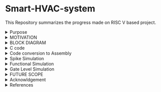 # Smart-HVAC-system

This Repository summarizes the progress made on RISC V based project.

<details>
  <summary>
    Purpose
  </summary>
  Heating, Ventilation, and Air Conditioning (HVAC) systems are essential in various applications where maintaining optimal indoor environmental conditions is crucial for comfort, health, or process requirements. 

This Project focusses on smart HVAC systems that are installed in cars which will ensure a temperature and moisture control inside the vehicle using DHT11 temperature and moisture sensor. It is Effective as well as economically feasible. The output of the sensor will act as the input for RISC V which will be help us to roll off the window and Switch on the HVAC system even if the people are not around. These are useful when the car is either parked on outdoors during the day time or if there is humidity out. These are essential in various environments for several reasons:

**1. Comfort:**

Temperature Control: HVAC systems regulate indoor temperatures, ensuring occupants are comfortable regardless of external weather conditions.
Humidity Control: HVAC systems maintain optimal humidity levels, preventing discomfort caused by dry or excessively humid air.

**2. Health and Safety:**

Air Quality: HVAC systems filter and circulate air, removing pollutants, allergens, and contaminants. This is crucial for indoor air quality, especially in buildings with limited natural ventilation.
Disease Control: Proper ventilation and air exchange help reduce the spread of airborne diseases by diluting and exhausting contaminants.

**3. Energy Efficiency:**
Energy Conservation: HVAC systems are designed to be energy-efficient, reducing overall energy consumption in buildings.
Temperature Zoning: HVAC systems can be designed with zoning capabilities, allowing specific areas to be heated or cooled as needed, conserving energy in unoccupied spaces.

In summary, HVAC systems are essential for ensuring human comfort, health, safety, and the efficient operation of buildings and various industrial processes. They are designed to address a wide range of environmental and operational needs in diverse settings.
  
</details>

<details>
  <summary>
    MOTIVATION
  </summary>
  This Project focusses on creating a  smart HVAC system in cars. The development and integration of HVAC (Heating, Ventilation, and Air Conditioning) systems in cars are driven by several important factors, all aimed at enhancing the comfort, safety, and overall driving experience for passengers and drivers:

  **1. Passenger Comfort:**
  
 (a) Temperature Control: HVAC systems allow passengers to maintain a comfortable temperature inside the car, regardless of the weather conditions outside. This is especially important during extreme heat or cold.
(b) Humidity Control: Proper ventilation helps control humidity levels, preventing the feeling of stickiness and discomfort inside the vehicle.

**2. Driver Comfort and Safety:**

(a) Fog and Defrosting: HVAC systems are crucial for defrosting windows during cold weather. They also help prevent fogging, ensuring optimal visibility for the driver, which is essential for safe driving.
(b) Dehumidification: HVAC systems dehumidify the air, preventing the buildup of condensation inside the vehicle. This is especially important in preventing fogging on windows.
Occupant Focus: Comfortable passengers are less likely to distract the driver, contributing to overall road safety.

**3. Health and Well-being:**

Comfortable Journey: A comfortable temperature and clean air contribute to reduced stress during travel, enhancing the overall well-being of passengers.
Preventing Overheating: In hot weather, an efficient air conditioning system prevents passengers, especially children and the elderly, from overheating, which can be dangerous.

**4. Market Demand and Competitiveness:**

Consumer Expectations: Modern consumers expect a high level of comfort and convenience in their vehicles. HVAC systems have become a standard feature in most vehicles to meet these expectations.
Competitive Advantage: Car manufacturers compete based on the features and comfort they offer. A well-designed HVAC system adds value to the vehicle and can be a competitive advantage in the market.

**5. Vehicle Functionality:**

Demands of Modern Vehicles: Modern vehicles often come with electronic systems and gadgets that generate heat. Efficient HVAC systems help dissipate this heat, ensuring the proper functioning of these components.
Battery Cooling: In electric and hybrid vehicles, HVAC systems are used to cool batteries, ensuring they operate within the optimal temperature range.

**6. Regulatory Compliance:**

Emission Regulations: Regulations and standards often mandate the use of HVAC systems to control emissions and ensure efficient fuel consumption.
Safety Regulations: Proper defrosting and demisting are essential for compliance with safety regulations, ensuring visibility is not compromised.
In summary, the integration of HVAC systems in cars is driven by the need to provide comfort, safety, and well-being for passengers and drivers. Meeting consumer expectations, ensuring safety compliance, and staying competitive in the market are significant motivators for car manufacturers to invest in advanced and efficient HVAC technologies.

</details>
<details>
  <summary>
    BLOCK DIAGRAM
  </summary>
  
![WhatsApp Image 2023-10-10 at 19 18 57](https://github.com/Vartika-iiitb/Smart-HVAC-system/assets/140998716/5ea4909d-0650-4f72-9b06-aafc581a5e83)

</details>
<details>
  <summary>
    C code
  </summary>
	
  ```
#include<stdio.h>
int main()  {

    int sensor_status;
    int Temp_sensor;
    int masking;
    int i;
    int sensor_state;
    int HVAC0,HVAC1;
    
    
        //for (int j=0; j<15;j++) {
        while(1){
        
	
       //if(j<10)
			sensor_status=1;
	//else
			sensor_status=0;
			

		asm volatile(
		"or x30, x30, %1\n\t"
		"andi %0, x30, 0x01\n\t"
		: "=r" (sensor_state)
		: "r" (sensor_status)
		: "x30"
		);
	

 
       
        if (sensor_status == 0) {
            // If temp. is below threshold value keep AC off and windows closed
            masking=0xFFFFFFFD;
            //printf("AC off and windows closed \n");
          Temp_sensor = 0; 
       
            asm volatile(
            "and x30,x30, %0\n\t"     // Load immediate 1 into x30
            "ori x30, x30,2"                 // output at 2nd bit , switches off the HVAC unit
            :
            :"r"(masking)
            :"x30"
            );
            asm volatile(
	    	"addi %0, x30, 0\n\t"
	    	:"=r"(HVAC0)
	    	:
	    	:"x30"
	    	);
    	//printf("HVAC0 = %d\n",HVAC0);
            
      
        } 
        else {
            // If Temparture is above threshold value, turn on AC and rolloff windows for a while.
            masking=0xFFFFFFFD;
             Temp_sensor = 1; 
           //printf("AC turned on and windows opened for a while \n ");
            asm volatile( 
            "and x30,x30, %0\n\t"     // Load immediate 1 into x30
            "ori x30, x30,0"            //// output at 2nd bit , switches on the HVAC unit
            :
            :"r"(masking)
            :"x30"
        );
        asm volatile(
	    	"addi %0, x30, 0\n\t"
	    	:"=r"(HVAC1)
	    	:
	    	:"x30"
	    	);
	//printf("HVAC1 = %d\n",HVAC1);
        }

 //printf("Temp_sensor=%d \n", Temp_sensor);   

}

return 0;
}

```

</details>

<details>

  <summary>
    Code conversion to Assembly
  </summary>

```vartika:     file format elf32-littleriscv


Disassembly of section .text:

00010054 <main>:
   10054:	fd010113          	addi	sp,sp,-48
   10058:	02812623          	sw	s0,44(sp)
   1005c:	03010413          	addi	s0,sp,48
   10060:	00100793          	li	a5,1
   10064:	fef42623          	sw	a5,-20(s0)
   10068:	fe042623          	sw	zero,-20(s0)
   1006c:	fec42783          	lw	a5,-20(s0)
   10070:	00ff6f33          	or	t5,t5,a5
   10074:	001f7793          	andi	a5,t5,1
   10078:	fef42423          	sw	a5,-24(s0)
   1007c:	fec42783          	lw	a5,-20(s0)
   10080:	02079463          	bnez	a5,100a8 <main+0x54>
   10084:	ffd00793          	li	a5,-3
   10088:	fef42223          	sw	a5,-28(s0)
   1008c:	fe042023          	sw	zero,-32(s0)
   10090:	fe442783          	lw	a5,-28(s0)
   10094:	00ff7f33          	and	t5,t5,a5
   10098:	002f6f13          	ori	t5,t5,2
   1009c:	000f0793          	mv	a5,t5
   100a0:	fcf42e23          	sw	a5,-36(s0)
   100a4:	fbdff06f          	j	10060 <main+0xc>
   100a8:	ffd00793          	li	a5,-3
   100ac:	fef42223          	sw	a5,-28(s0)
   100b0:	00100793          	li	a5,1
   100b4:	fef42023          	sw	a5,-32(s0)
   100b8:	fe442783          	lw	a5,-28(s0)
   100bc:	00ff7f33          	and	t5,t5,a5
   100c0:	000f6f13          	ori	t5,t5,0
   100c4:	000f0793          	mv	a5,t5
   100c8:	fcf42c23          	sw	a5,-40(s0)
   100cc:	f95ff06f          	j	10060 <main+0xc>
   
   ```


```
Number of different instructions: 11
List of unique instructions:
and
mv
andi
or
lw
bnez
li
addi
j
ori
sw
```


The compiled output of the C program has been shown below.

![tbovartika](https://github.com/Vartika-iiitb/Smart-HVAC-system/assets/140998716/792b1945-8da1-4bab-8915-3f00e0041b04)

</details>

<details>
	<summary>
		Spike Simulation
	</summary>
	The modified C code for Spike Simulation is shown below.

 ```
#include<stdio.h>
int main()  {

    int sensor_status;
    int Temp_sensor;
    int masking;
    int i;
    int sensor_state;
    int HVAC0,HVAC1;
    
    
        for (int j=0; j<15;j++) {
        //while(1){
        
	
       if(j<10)
			sensor_status=1;
	else
			sensor_status=0;
			

		asm volatile(
		"or x30, x30, %1\n\t"
		"andi %0, x30, 0x01\n\t"
		: "=r" (sensor_state)
		: "r" (sensor_status)
		: "x30"
		);
	

 
       
        if (sensor_status == 0) {
            // If temp. is below threshold value keep AC off and windows closed
            masking=0xFFFFFFFD;
            printf("AC off and windows closed \n");
          Temp_sensor = 0; 
       
            asm volatile(
            "and x30,x30, %0\n\t"     // Load immediate 1 into x30
            "ori x30, x30,2"                 // output at 2nd bit , keeps buzzer in off
            :
            :"r"(masking)
            :"x30"
            );
            asm volatile(
	    	"addi %0, x30, 0\n\t"
	    	:"=r"(HVAC0)
	    	:
	    	:"x30"
	    	);
    	printf("HVAC0 = %d\n",HVAC0);
            
      
        } 
        else {
            // If Temparture is above threshold value, turn on AC and rolloff windows for a while.
            masking=0xFFFFFFFD;
             Temp_sensor = 1; 
           printf("AC turned on and windows opened for a while \n ");
            asm volatile( 
            "and x30,x30, %0\n\t"     // Load immediate 1 into x30
            "ori x30, x30,0"            //// output at 2nd bit , switches on the HVAC unit
            :
            :"r"(masking)
            :"x30"
        );
        asm volatile(
	    	"addi %0, x30, 0\n\t"
	    	:"=r"(HVAC1)
	    	:
	    	:"x30"
	    	);
	printf("HVAC1 = %d\n",HVAC1);
        }

 printf("Temp_sensor=%d \n", Temp_sensor);   

}

return 0;
}
```

When the temperature is above the threshold value, Then the Temp_sensor = 1, which inturns switches the AC and rolls off the windows for a while, contrary to that when temperature is below threshold value AC is off and windows are closed, the output of which is replicated in the spike results.
	
![Screenshot from 2023-10-25 17-12-34](https://github.com/Vartika-iiitb/Smart-HVAC-system/assets/140998716/997e8f6a-0958-419c-b313-e307f441cb2f)

![Screenshot from 2023-10-25 17-12-38](https://github.com/Vartika-iiitb/Smart-HVAC-system/assets/140998716/55e4e447-d0bf-4d29-89bb-104d6a70ec17)

to perform the spike simulations following commands were used

```
riscv64-unknown-elf-gcc -march=rv64i -mabi=lp64 -ffreestanding -o out HAVC_Ccode.c
spike pk out
```
</details>
<details>
	<summary>
		Functional Simulation
	</summary>
In this step we are performing functional simulation in order to check the working of our verilog code and the processor code. the functionality of different input conditions have been tested and verified with the desired output conditions.

The fig shown below clearly depicts the change in output with the change in input. In this input value = 0 shows the temperature is below the threshold value whereas the input value = 1, shows the the temperature is above the threshold value.


![io_imagegtkwave](https://github.com/Vartika-iiitb/Smart-HVAC-system/assets/140998716/88fee338-8b9f-45af-a96f-cf924ab0760f)

Toggling in the input depicts in the output as well.
The figure shown below depicts the clk, top_gpio_pins, output_gpio_pins, ID_instruction_type.
![Screenshot from 2023-10-28 17-15-14](https://github.com/Vartika-iiitb/Smart-HVAC-system/assets/140998716/1fa5dbe1-d975-4f2b-970e-e72a5953775d)

</details>

<details>
	<summary>
		Gate Level Simulation
	</summary>
In GAte Level Synthesis process, Initially we commented out the sram modules and removed the data and memory instructions because sky130_sram_1kbyte_1rw1r_32x512_8 is the standard cell that we used. After making the following changes in the processor code, we used the following command to convert the RTL code to netlist using Yosys. For that we first need to invoke yosys and then write the following commands.
	
```
$ yosys
read_liberty -lib sky130_fd_sc_hd__tt_025C_1v80_512.lib 
read_verilog processor1.v 
synth -top wrapper
dfflibmap -liberty sky130_fd_sc_hd__tt_025C_1v80_512.lib 
abc -liberty sky130_fd_sc_hd__tt_025C_1v80_512.lib
write_verilog synth_test_processor.v

```
Here as we can depict from the screenshot given below there are two sky130_sram_2kbyte_1rwlr_32*512_8_data and the other one as sky130_sram_2kbyte_1rwlr_32*512_8_inst. 


 ![Screenshot from 2023-11-01 16-16-16](https://github.com/Vartika-iiitb/Smart-HVAC-system/assets/140998716/18e1c17c-fd56-4fb1-bd1e-2bb382a8e5f9)

To validate the UART functionality we need to make the writing_inst_done = 0 in the processor file. By doing this we are excluding the UART module from simulation.

For GLS, we need to make writing_inst_done = 1 in the processor file. we mapped the memory element of our design to sky130_sram_1kbyte_1rw1r_32x512_8.v file nad then using the commands shown below we can generate the netlist.

```
$ yosys
read_liberty -lib sky130_fd_sc_hd__tt_025C_1v80_512.lib 
read_verilog processor2.v 
synth -top wrapper
dfflibmap -liberty sky130_fd_sc_hd__tt_025C_1v80_512.lib 
abc -liberty sky130_fd_sc_hd__tt_025C_1v80_512.lib
write_verilog synth_test_processor.v

```
FOr GLS,
To verify the functionality of the GLS using the iverilog command which includes sram modules and related sky130 primitives.
The Commands are shown below:

```
iverilog -o test testbench.v synth_test.v sky130_sram_1kbyte_1rw1r_32x256_8.v sky130_fd_sc_hd.v primitives.v
./test
gtkwave waveform.vcd &
```

![Screenshot from 2023-11-01 15-59-53](https://github.com/Vartika-iiitb/Smart-HVAC-system/assets/140998716/1fcc0b41-f62f-4cad-920f-df48c0447474)

To show the netlist following commands are being used.
```
show wrapper
```

Below image shows the netlist generated with highlighted wrapper module.

![Screenshot from 2023-11-01 16-03-58](https://github.com/Vartika-iiitb/Smart-HVAC-system/assets/140998716/e18f15cf-47a2-4309-a711-c0b825383e50)

 
</details>
<details>
  <summary>
    FUTURE SCOPE
  </summary>
  
 * To develop a user-friendly interface accessible via a mobile app, web dashboard or both.
 * It include features like real time temperature monitoring, Scheduling and remote control.
 * Implement Machine Learning algorithms
 
</details>

<details>
<summary>
Acknowldgement
</summary>

* I would sincerely like to thank Mr. Kunal Ghosh, Co founder of VLSI System Design Corp. Pvt. Ltd. for his consistent support and guidance throughout this task.
* Bhargav, Colleague at IIITB
* Mayank Kabra (Founder, Chipcron Pvt. Ltd.)
</details>

<details>
<summary>
References
</summary>
	
 * https://github.com/SakethGajawada/RISCV-GNU
 * https://github.com/kunalg123
 * https://www.vsdiat.com/
</details>



